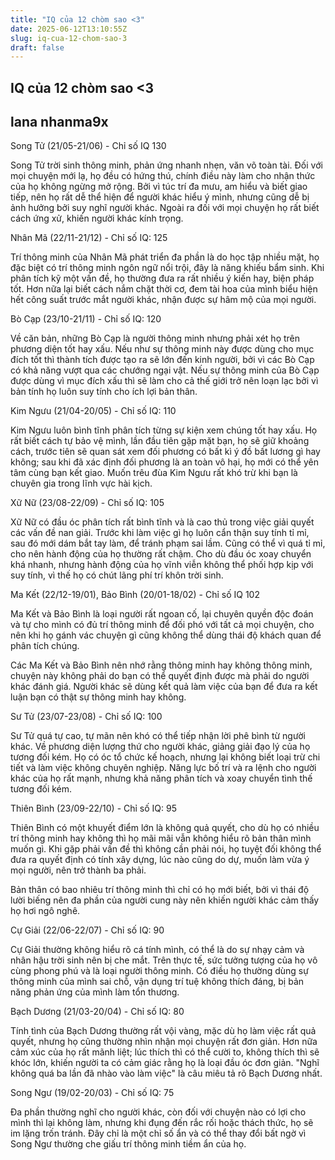 ```yaml
---
title: "IQ của 12 chòm sao <3"
date: 2025-06-12T13:10:55Z
slug: iq-cua-12-chom-sao-3
draft: false
---
```


## IQ của 12 chòm sao <3

## lana nhanma9x

Song Tử (21/05-21/06) - Chỉ số IQ 130

Song Tử trời sinh thông minh, phản ứng nhanh nhẹn, văn võ toàn tài. Đối với mọi chuyện mới lạ, họ đều có hứng thú, chính điều này làm cho nhận thức của họ không ngừng mở rộng. Bởi vì túc trí đa mưu, am hiểu và biết giao tiếp, nên họ rất dễ thể hiện để người khác hiểu ý mình, nhưng cũng dễ bị ảnh hưởng bởi suy nghĩ người khác. Ngoài ra đối với mọi chuyện họ rất biết cách ứng xử, khiến người khác kính trọng.

Nhân Mã (22/11-21/12) - Chỉ số IQ: 125

Trí thông minh của Nhân Mã phát triển đa phần là do học tập nhiều mặt, họ đặc biệt có trí thông minh ngôn ngữ nổi trội, đây là năng khiếu bẩm sinh. Khi phân tích kỹ một vấn đề, họ thường đưa ra rất nhiều ý kiến hay, biện pháp tốt. Hơn nữa lại biết cách nắm chặt thời cơ, đem tài hoa của mình biểu hiện hết công suất trước mắt người khác, nhận được sự hâm mộ của mọi người.

Bò Cạp (23/10-21/11) - Chỉ số IQ: 120

Về căn bản, những Bò Cạp là người thông minh nhưng phải xét họ trên phương diện tốt hay xấu. Nếu như sự thông minh này được dùng cho mục đích tốt thì thành tích được tạo ra sẽ lớn đến kinh người, bởi vì các Bò Cạp có khả năng vượt qua các chướng ngại vật. Nếu sự thông minh của Bò Cạp được dùng vì mục đích xấu thì sẽ làm cho cả thế giới trở nên loạn lạc bởi vì bản tính họ luôn suy tính cho ích lợi bản thân.

Kim Ngưu (21/04-20/05) - Chỉ số IQ: 110

Kim Ngưu luôn bình tĩnh phân tích từng sự kiện xem chúng tốt hay xấu. Họ rất biết cách tự bảo vệ mình, lần đầu tiên gặp mặt bạn, họ sẽ giữ khoảng cách, trước tiên sẽ quan sát xem đối phương có bất kì ý đồ bất lương gì hay không; sau khi đã xác định đối phương là an toàn vô hại, họ mới có thể yên tâm cùng bạn kết giao. Muốn trêu đùa Kim Ngưu rất khó trừ khi bạn là chuyên gia trong lĩnh vực hài kịch.

Xữ Nữ (23/08-22/09) - Chỉ số IQ: 105

Xữ Nữ có đầu óc phân tích rất bình tĩnh và là cao thủ trong việc giải quyết các vấn đề nan giải. Trước khi làm việc gì họ luôn cẩn thận suy tính tỉ mỉ, sau đó mới dám bắt tay làm, để tránh phạm sai lầm. Cũng có thể vì quá tỉ mỉ, cho nên hành động của họ thường rất chậm. Cho dù đầu óc xoay chuyển khá nhanh, nhưng hành động của họ vĩnh viễn không thể phối hợp kịp với suy tính, vì thế họ có chút lãng phí trí khôn trời sinh.

Ma Kết (22/12-19/01), Bảo Bình (20/01-18/02) - Chỉ số IQ 102

Ma Kết và Bảo Bình là loại người rất ngoan cố, lại chuyên quyền độc đoán và tự cho mình có đủ trí thông minh để đối phó với tất cả mọi chuyện, cho nên khi họ gánh vác chuyện gì cũng không thể dùng thái độ khách quan để phân tích chúng.

Các Ma Kết và Bảo Bình nên nhớ rằng thông minh hay không thông minh, chuyện này không phải do bạn có thể quyết định được mà phải do người khác đánh giá. Người khác sẽ dùng kết quả làm việc của bạn để đưa ra kết luận bạn có thật sự thông minh hay không.

Sư Tử (23/07-23/08) - Chỉ số IQ: 100

Sư Tử quá tự cao, tự mãn nên khó có thể tiếp nhận lời phê bình từ người khác. Về phương diện lượng thứ cho người khác, giảng giải đạo lý của họ tương đối kém. Họ có óc tổ chức kế hoạch, nhưng lại không biết loại trừ chi tiết và làm việc không chuyên nghiệp. Năng lực bố trí và ra lệnh cho người khác của họ rất mạnh, nhưng khả năng phân tích và xoay chuyển tình thế tương đối kém.

Thiên Bình (23/09-22/10) - Chỉ số IQ: 95

Thiên Bình có một khuyết điểm lớn là không quả quyết, cho dù họ có nhiều trí thông minh hay không thì họ mãi mãi vẫn không hiểu rõ bản thân mình muốn gì. Khi gặp phải vấn đề thì không cần phải nói, họ tuyệt đối không thể đưa ra quyết định có tính xây dựng, lúc nào cũng do dự, muốn làm vừa ý mọi người, nên trở thành ba phải.

Bản thân có bao nhiêu trí thông minh thì chỉ có họ mới biết, bởi vì thái độ lười biếng nên đa phần của người cung này nên khiến người khác cảm thấy họ hơi ngô nghê.

Cự Giải (22/06-22/07) - Chỉ số IQ: 90

Cự Giải thường không hiểu rõ cá tính mình, có thể là do sự nhạy cảm và nhân hậu trời sinh nên bị che mắt. Trên thực tế, sức tưởng tượng của họ vô cùng phong phú và là loại người thông minh. Có điều họ thường dùng sự thông minh của mình sai chỗ, vận dụng trí tuệ không thích đáng, bị bản năng phản ứng của mình làm tổn thương.

Bạch Dương (21/03-20/04) - Chỉ số IQ: 80

Tính tình của Bạch Dương thường rất vội vàng, mặc dù họ làm việc rất quả quyết, nhưng họ cũng thường nhìn nhận mọi chuyện rất đơn giản. Hơn nữa cảm xúc của họ rất mãnh liệt; lúc thích thì có thể cười to, không thích thì sẽ khóc lớn, khiến người ta có cảm giác rằng họ là loại đầu óc đơn giản. "Nghĩ không quá ba lần đã nhào vào làm việc" là câu miêu tả rõ Bạch Dương nhất.

Song Ngư (19/02-20/03) - Chỉ số IQ: 75

Đa phần thường nghĩ cho người khác, còn đối với chuyện nào có lợi cho mình thì lại không làm, nhưng khi đụng đến rắc rối hoặc thách thức, họ sẽ im lặng trốn tránh. Đây chỉ là một chỉ số ẩn và có thể thay đổi bất ngờ vì Song Ngư thường che giấu trí thông minh tiềm ẩn của họ.